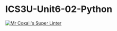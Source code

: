 # ICS3U-Unit6-02-Python

[![Mr Coxall's Super Linter](https://github.com/Feyi-Akomolafe/ICS3U-Unit6-02-Python/workflows/Mr%20Coxall's%20Super%20Linter/badge.svg)](https://github.com/Feyi-Akomolafe/Feyi-Akomolafe/ICS3U-Unit6-02-Python/actions/)

